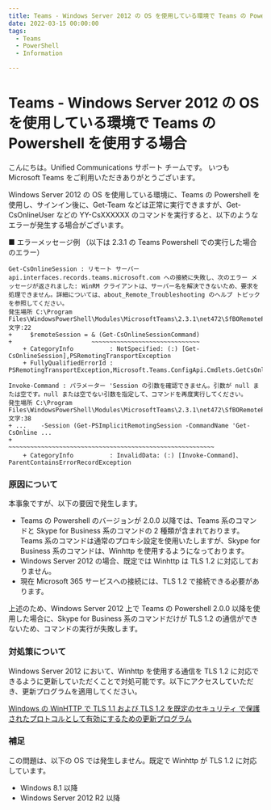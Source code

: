 ```yaml
---
title: Teams - Windows Server 2012 の OS を使用している環境で Teams の Powershell を使用する場合
date: 2022-03-15 00:00:00
tags:
  - Teams
  - PowerShell
  - Information

---
```


# Teams - Windows Server 2012 の OS を使用している環境で Teams の Powershell を使用する場合

こんにちは。Unified Communications サポート チームです。
いつも Microsoft Teams をご利用いただきありがとうございます。

Windows Server 2012 の OS を使用している環境に、Teams の Powershell を使用し、サインイン後に、Get-Team などは正常に実行できますが、Get-CsOnlineUser などの YY-CsXXXXXX のコマンドを実行すると、以下のようなエラーが発生する場合がございます。

■ エラーメッセージ例 （以下は 2.3.1 の Teams Powershell での実行した場合のエラー）
```
Get-CsOnlineSession : リモート サーバー api.interfaces.records.teams.microsoft.com への接続に失敗し、次のエラー メッセージが返されました: WinRM クライアントは、サーバー名を解決できないため、要求を処理できません。詳細については、about_Remote_Troubleshooting のヘルプ トピックを参照してください。
発生場所 C:\Program Files\WindowsPowerShell\Modules\MicrosoftTeams\2.3.1\net472\SfBORemotePowershellModule.psm1:63 文字:22
+     $remoteSession = & (Get-CsOnlineSessionCommand)
+                      ~~~~~~~~~~~~~~~~~~~~~~~~~~~~~~
    + CategoryInfo          : NotSpecified: (:) [Get-CsOnlineSession],PSRemotingTransportException
    + FullyQualifiedErrorId : PSRemotingTransportException,Microsoft.Teams.ConfigApi.Cmdlets.GetCsOnlineSession

Invoke-Command : パラメーター 'Session の引数を確認できません。引数が null または空です。null または空でない引数を指定して、コマンドを再度実行してください。
発生場所 C:\Program Files\WindowsPowerShell\Modules\MicrosoftTeams\2.3.1\net472\SfBORemotePowershellModule.psm1:9490 文字:38
+ ...    -Session (Get-PSImplicitRemotingSession -CommandName 'Get-CsOnline ...
+                 ~~~~~~~~~~~~~~~~~~~~~~~~~~~~~~~~~~~~~~~~~~~~~~~~~~~~~~~~~
    + CategoryInfo          : InvalidData: (:) [Invoke-Command]、ParentContainsErrorRecordException
```

### 原因について
本事象ですが、以下の要因で発生します。

* Teams の Powershell のバージョンが 2.0.0 以降では、Teams 系のコマンドと Skype for Business 系のコマンドの 2 種類が含まれております。Teams 系のコマンドは通常のプロキシ設定を使用いたしますが、Skype for Business 系のコマンドは、Winhttp を使用するようになっております。
* Windows Server 2012 の場合、既定では Winhttp は TLS 1.2 に対応しておりません。
* 現在 Microsoft 365 サービスへの接続には、TLS 1.2 で接続できる必要があります。

上述のため、Windows Server 2012 上で Teams の Powershell 2.0.0 以降を使用した場合に、Skype for Business 系のコマンドだけが TLS 1.2 の通信ができないため、コマンドの実行が失敗します。

### 対処策について
Windows Server 2012 において、Winhttp を使用する通信を TLS 1.2 に対応できるように更新していただくことで対処可能です。以下にアクセスしていただき、更新プログラムを適用してください。

[Windows の WinHTTP で TLS 1.1 および TLS 1.2 を既定のセキュリティ で保護されたプロトコルとして有効にするための更新プログラム](https://support.microsoft.com/ja-jp/topic/windows-%E3%81%AE-winhttp-%E3%81%A7-tls-1-1-%E3%81%8A%E3%82%88%E3%81%B3-tls-1-2-%E3%82%92%E6%97%A2%E5%AE%9A%E3%81%AE%E3%82%BB%E3%82%AD%E3%83%A5%E3%83%AA%E3%83%86%E3%82%A3-%E3%81%A7%E4%BF%9D%E8%AD%B7%E3%81%95%E3%82%8C%E3%81%9F%E3%83%97%E3%83%AD%E3%83%88%E3%82%B3%E3%83%AB%E3%81%A8%E3%81%97%E3%81%A6%E6%9C%89%E5%8A%B9%E3%81%AB%E3%81%99%E3%82%8B%E3%81%9F%E3%82%81%E3%81%AE%E6%9B%B4%E6%96%B0%E3%83%97%E3%83%AD%E3%82%B0%E3%83%A9%E3%83%A0-c4bd73d2-31d7-761e-0178-11268bb10392)

### 補足
この問題は、以下の OS では発生しません。既定で Winhttp が TLS 1.2 に対応しています。
- Windows 8.1 以降
- Windows Server 2012 R2 以降